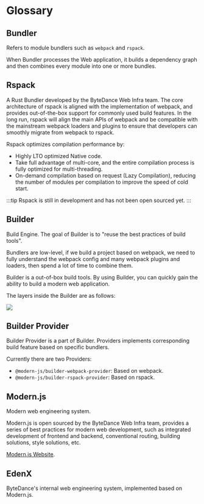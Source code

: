 # Glossary

## Bundler

Refers to module bundlers such as `webpack` and `rspack`.

When Bundler processes the Web application, it builds a dependency graph and then combines every module into one or more bundles.

## Rspack

A Rust Bundler developed by the ByteDance Web Infra team. The core architecture of rspack is aligned with the implementation of webpack, and provides out-of-the-box support for commonly used build features. In the long run, rspack will align the main APIs of webpack and be compatible with the mainstream webpack loaders and plugins to ensure that developers can smoothly migrate from webpack to rspack.

Rspack optimizes compilation performance by:

- Highly LTO optimized Native code.
- Take full advantage of multi-core, and the entire compilation process is fully optimized for multi-threading.
- On-demand compilation based on request (Lazy Compilation), reducing the number of modules per compilation to improve the speed of cold start.

:::tip
Rspack is still in development and has not been open sourced yet.
:::

## Builder

Build Engine. The goal of Builder is to "reuse the best practices of build tools".

Bundlers are low-level, if we build a project based on webpack, we need to fully understand the webpack config and many webpack plugins and loaders, then spend a lot of time to combine them.

Builder is a out-of-box build tools. By using Builder, you can quickly gain the ability to build a modern web application.

The layers inside the Builder are as follows:

<img src="https://lf3-static.bytednsdoc.com/obj/eden-cn/zq-uylkvT/ljhwZthlaukjlkulzlp/builder-struct-10092.png" />

## Builder Provider

Builder Provider is a part of Builder. Providers implements corresponding build feature based on specific bundlers.

Currently there are two Providers:

- `@modern-js/builder-webpack-provider`: Based on webpack.
- `@modern-js/builder-rspack-provider`: Based on rspack.

## Modern.js

Modern web engineering system.

Modern.js is open sourced by the ByteDance Web Infra team, provides a series of best practices for modern web development, such as integrated development of frontend and backend, conventional routing, building solutions, style solutions, etc.

[Modern.js Website](https://modernjs.dev/).

## EdenX

ByteDance's internal web engineering system, implemented based on Modern.js.
